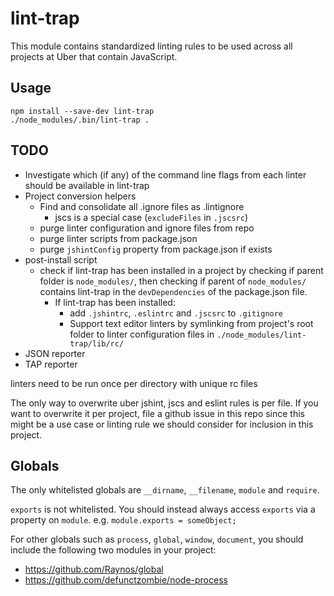 lint-trap
=========

This module contains standardized linting rules to be used across all projects
at Uber that contain JavaScript.

Usage
-----

    npm install --save-dev lint-trap
    ./node_modules/.bin/lint-trap .

TODO
----

- Investigate which (if any) of the command line flags from each linter should
  be available in lint-trap
- Project conversion helpers
  - Find and consolidate all .ignore files as .lintignore
    - jscs is a special case (`excludeFiles` in `.jscsrc`)
  - purge linter configuration and ignore files from repo
  - purge linter scripts from package.json
  - purge `jshintConfig` property from package.json if exists
- post-install script
  - check if lint-trap has been installed in a project by checking if parent 
    folder is `node_modules/`, then checking if parent of `node_modules/` 
    contains lint-trap in the `devDependencies` of the package.json file. 
    - If lint-trap has been installed:
      - add `.jshintrc`, `.eslintrc` and `.jscsrc` to `.gitignore`
      - Support text editor linters by symlinking from project's root folder to 
        linter configuration files in `./node_modules/lint-trap/lib/rc/`
- JSON reporter
- TAP reporter

linters need to be run once per directory with unique rc files

The only way to overwrite uber jshint, jscs and eslint rules is per file. If
you want to overwrite it per project, file a github issue in this repo since
this might be a use case or linting rule we should consider for inclusion in
this project.

Globals
-------

The only whitelisted globals are `__dirname`, `__filename`, `module` and
`require`.

`exports` is not whitelisted. You should instead always access `exports` via a
property on `module`. e.g. `module.exports = someObject;`

For other globals such as `process`, `global`, `window`, `document`, you should
include the following two modules in your project:
 - https://github.com/Raynos/global
 - https://github.com/defunctzombie/node-process
